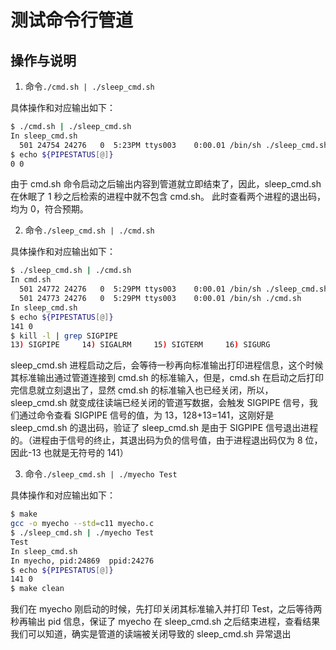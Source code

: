 # 测试命令行管道

## 操作与说明

1. 命令`./cmd.sh | ./sleep_cmd.sh`

具体操作和对应输出如下：

```bash
$ ./cmd.sh | ./sleep_cmd.sh
In sleep_cmd.sh
  501 24754 24276   0  5:23PM ttys003    0:00.01 /bin/sh ./sleep_cmd.sh
$ echo ${PIPESTATUS[@]}
0 0
```

由于 cmd.sh 命令启动之后输出内容到管道就立即结束了，因此，sleep_cmd.sh 在休眠了 1 秒之后检索的进程中就不包含 cmd.sh。
此时查看两个进程的退出码，均为 0，符合预期。

2. 命令`./sleep_cmd.sh | ./cmd.sh`

具体操作和对应输出如下：

```bash
$ ./sleep_cmd.sh | ./cmd.sh
In cmd.sh
  501 24772 24276   0  5:29PM ttys003    0:00.01 /bin/sh ./sleep_cmd.sh
  501 24773 24276   0  5:29PM ttys003    0:00.01 /bin/sh ./cmd.sh
In sleep_cmd.sh
$ echo ${PIPESTATUS[@]}
141 0
$ kill -l | grep SIGPIPE
13) SIGPIPE     14) SIGALRM     15) SIGTERM     16) SIGURG
```

sleep_cmd.sh 进程启动之后，会等待一秒再向标准输出打印进程信息，这个时候其标准输出通过管道连接到 cmd.sh 的标准输入，但是，cmd.sh 在启动之后打印完信息就立刻退出了，显然 cmd.sh 的标准输入也已经关闭，所以，sleep_cmd.sh 就变成往读端已经关闭的管道写数据，会触发 SIGPIPE 信号，我们通过命令查看 SIGPIPE 信号的值，为 13，128+13=141，这刚好是 sleep_cmd.sh 的退出码，验证了 sleep_cmd.sh 是由于 SIGPIPE 信号退出进程的。（进程由于信号的终止，其退出码为负的信号值，由于进程退出码仅为 8 位，因此-13 也就是无符号的 141）

3. 命令`./sleep_cmd.sh | ./myecho Test`

具体操作和对应输出如下：

```bash
$ make
gcc -o myecho --std=c11 myecho.c
$ ./sleep_cmd.sh | ./myecho Test
Test
In sleep_cmd.sh
In myecho, pid:24869  ppid:24276
$ echo ${PIPESTATUS[@]}
141 0
$ make clean
```

我们在 myecho 刚启动的时候，先打印关闭其标准输入并打印 Test，之后等待两秒再输出 pid 信息，保证了 myecho 在 sleep_cmd.sh 之后结束进程，查看结果我们可以知道，确实是管道的读端被关闭导致的 sleep_cmd.sh 异常退出
